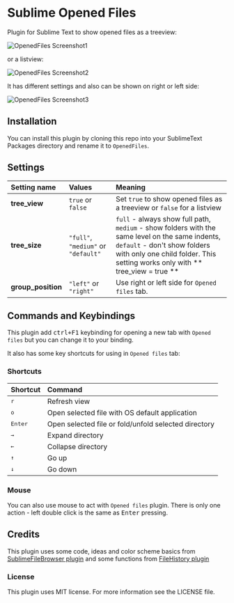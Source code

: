 # Sublime Opened Files

Plugin for Sublime Text to show opened files as a treeview:

![OpenedFiles Screenshot1](https://pp.userapi.com/c841435/v841435631/5db9a/A87MJ2pFnHc.jpg)

or a listview:

![OpenedFiles Screenshot2](https://pp.userapi.com/c841435/v841435631/5dba3/qxGQkAuE2LM.jpg)

It has different settings and also can be shown on right or left side:

![OpenedFiles Screenshot3](https://pp.userapi.com/c841435/v841435631/5dbac/NVDYqwqkLPU.jpg)

## Installation

You can install this plugin by cloning this repo into your SublimeText Packages directory and rename it to `OpenedFiles`.

## Settings

| Setting name     | Values       | Meaning |
| :--------------- | :----------- | :------ |
| **tree_view**    | `true` or `false`| Set `true` to show opened files as a treeview or `false` for a listview |
| **tree_size**    | `"full"`, `"medium"` or `"default"`| `full` - always show full path, `medium` - show folders with the same level on the same indents, `default` - don't show folders with only one child folder. This setting works only with ** tree_view = true ** |
| **group_position**    | `"left"` or `"right"`| Use right or left side for `Opened files` tab. |

## Commands and Keybindings

This plugin add <kbd>ctrl+F1</kbd> keybinding for opening a new tab with `Opened files` but you can change it to your binding.

It also has some key shortcuts for using in `Opened files` tab:

### Shortcuts
| Shortcut         | Command      |
| :--------------- | :----------- |
| <kbd>r</kbd>     | Refresh view |
| <kbd>o</kbd>     | Open selected file with OS default application |
| <kbd>Enter</kbd> | Open selected file or fold/unfold selected directory |
| <kbd>→</kbd>     | Expand directory |
| <kbd>←</kbd>     | Collapse directory |
| <kbd>↑</kbd>     | Go up |
| <kbd>↓</kbd>     | Go down |

### Mouse

You can also use mouse to act with `Opened files` plugin. There is only one action - left double click is the same as <kbd>Enter</kbd> pressing.

## Credits

This plugin uses some code, ideas and color scheme basics from [SublimeFileBrowser plugin](https://github.com/aziz/SublimeFileBrowser) and some functions from [FileHistory plugin](https://github.com/FichteFoll/FileHistory)

### License
This plugin uses MIT license. For more information see the LICENSE file.
